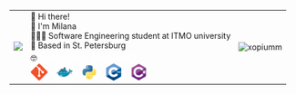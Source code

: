 <table>
  <tr>
    <td>
      <img src="https://i.giphy.com/media/v1.Y2lkPTc5MGI3NjExcGViZjVncTEwY2k4dHhra2Zwanhlcm12aTV0ajNxc2FsdnM1aDhzayZlcD12MV9pbnRlcm5hbF9naWZfYnlfaWQmY3Q9Zw/LkfG4aqCjm8WC9YjTC/giphy.gif" width="180"/>
    </td>
    <td>
      👋 Hi there!<br>
      🌸 I'm Milana<br>
      👩🏽‍💻 Software Engineering student at ITMO university<br>
      📍 Based in St. Petersburg<br>
      🤓 <span style="color: #fff; font-size: 20px;">Currently learning:</span><br>
      <img src="https://github.com/devicons/devicon/blob/v2.16.0/icons/git/git-original.svg" width="30" style="margin-right: 10px;" />
      <img src="https://github.com/devicons/devicon/blob/v2.16.0/icons/docker/docker-original.svg" width="30" style="margin-right: 10px;" />
      <img src="https://github.com/devicons/devicon/blob/v2.16.0/icons/python/python-original.svg" width="30" style="margin-right: 10px;" />
      <img src="https://github.com/devicons/devicon/blob/v2.16.0/icons/cplusplus/cplusplus-original.svg" width="30" style="margin-right: 10px;" />
      <img src="https://github.com/devicons/devicon/blob/v2.16.0/icons/csharp/csharp-original.svg" width="30" style="margin-right: 10px;" />
    </td>
    <td>
      <p><img src="https://github-readme-stats.vercel.app/api/top-langs?username=xopiumm&theme=dracula&show_icons=true&locale=en&layout=compact" alt="xopiumm" /></p>
    </td>
  </tr>
</table>
